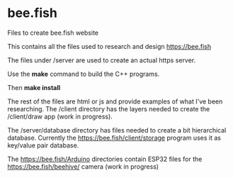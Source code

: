 # bee.fish
Files to create bee.fish website

This contains all the files used to research and design https://bee.fish

The files under /server are used to create an actual https server.

Use the <b>make</b> command to build the C++ programs.

Then <b>make install</b>

The rest of the files are html or js and provide examples of what I've been researching.
The /client directory has the layers needed to create the /client/draw app (work in progress).

The /server/database directory has files needed to create a bit hierarchical database.
Currently the https://bee.fish/client/storage program uses it as key/value pair database.

The https://bee.fish/Arduino directories contain ESP32 files for the https://bee.fish/beehive/ camera (work in progress)